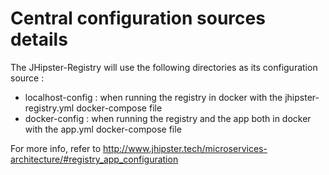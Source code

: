 # Central configuration sources details

The JHipster-Registry will use the following directories as its configuration source :

- localhost-config : when running the registry in docker with the jhipster-registry.yml docker-compose file
- docker-config : when running the registry and the app both in docker with the app.yml docker-compose file

For more info, refer to http://www.jhipster.tech/microservices-architecture/#registry_app_configuration
